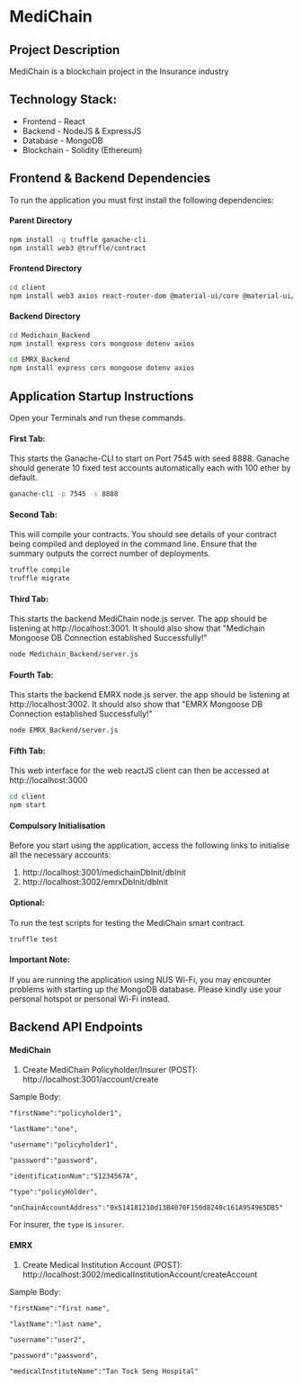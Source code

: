 # MediChain

## Project Description
MediChain is a blockchain project in the Insurance industry

## Technology Stack: 
- Frontend - React 
- Backend - NodeJS & ExpressJS
- Database - MongoDB
- Blockchain - Solidity (Ethereum)

## Frontend & Backend Dependencies
To run the application you must first install the following dependencies:

#### Parent Directory
```sh
npm install -g truffle ganache-cli
npm install web3 @truffle/contract
```

#### Frontend Directory
```sh
cd client
npm install web3 axios react-router-dom @material-ui/core @material-ui/lab @material-ui/icons
```

#### Backend Directory
```sh
cd Medichain_Backend
npm install express cors mongoose dotenv axios
```

```sh
cd EMRX_Backend
npm install express cors mongoose dotenv axios
```

## Application Startup Instructions
Open your Terminals and run these commands.
#### First Tab:
This starts the Ganache-CLI to start on Port 7545 with seed 8888. Ganache should generate 10 fixed test accounts automatically each with 100 ether by default.
```sh
ganache-cli -p 7545 -s 8888
```

#### Second Tab:
This will compile your contracts. You should see details of your contract being compiled and deployed in the command line. Ensure that the summary outputs the correct number of deployments. 
```sh
truffle compile
truffle migrate
```

#### Third Tab:
This starts the backend MediChain node.js server. The app should be listening at http://localhost:3001. It should also show that "Medichain Mongoose DB Connection established Successfully!"
```sh
node Medichain_Backend/server.js
```

#### Fourth Tab:
This starts the backend EMRX node.js server. the app should be listening at http://localhost:3002. It should also show that "EMRX Mongoose DB Connection established Successfully!"
```sh
node EMRX_Backend/server.js
```

#### Fifth Tab:
This web interface for the web reactJS client can then be accessed at http://localhost:3000
```sh
cd client
npm start
```

#### Compulsory Initialisation
Before you start using the application, access the following links to initialise all the necessary accounts:
1. http://localhost:3001/medichainDbInit/dbInit
2. http://localhost:3002/emrxDbInit/dbInit

#### Optional:
To run the test scripts for testing the MediChain smart contract.
```sh
truffle test
```

#### Important Note:
If you are running the application using NUS Wi-Fi, you may encounter problems with starting up the MongoDB database. Please kindly use your personal hotspot or personal Wi-Fi instead.

## Backend API Endpoints
#### MediChain
1. Create MediChain Policyholder/Insurer (POST): http://localhost:3001/account/create

Sample Body:

    "firstName":"policyholder1",
    
    "lastName":"one",
    
    "username":"policyholder1",
    
    "password":"password",
    
    "identificationNum":"S1234567A",
    
    "type":"policyHolder",
    
    "onChainAccountAddress":"0x514181210d13B4070F150d8240c161A954965DB5"

For insurer, the `type` is `insurer`.

#### EMRX
1. Create Medical Institution Account (POST): http://localhost:3002/medicalInstitutionAccount/createAccount

Sample Body: 

    "firstName":"first name",
    
    "lastName":"last name",
    
    "username":"user2",
    
    "password":"password",
    
    "medicalInstituteName":"Tan Tock Seng Hospital"
